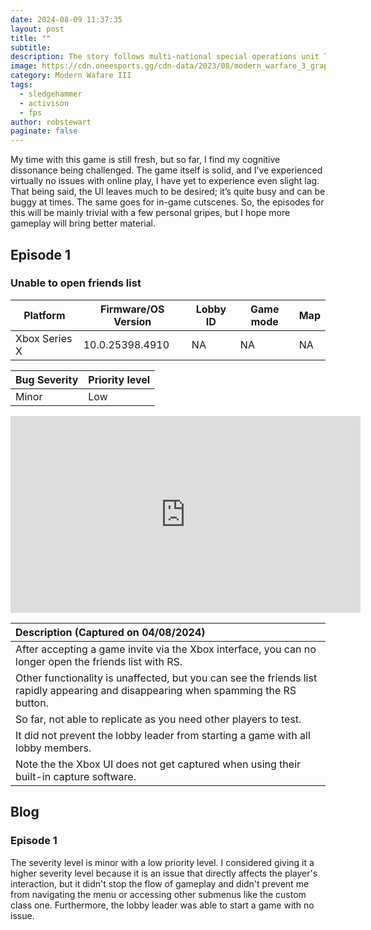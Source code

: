 ```yaml
---
date: 2024-08-09 11:37:35
layout: post
title: ""
subtitle:
description: The story follows multi-national special operations unit Task Force 141 tracking down Vladimir Makarov, a Russian ultranationalist and terrorist planning to trigger a third World War. The multiplayer features many different modes from the classic team Deathmatch to the their modern Battle Royale mode; Warzone.
image: https://cdn.oneesports.gg/cdn-data/2023/08/modern_warfare_3_graphic_price.jpg
category: Modern Wafare III
tags:
  - sledgehammer
  - activison
  - fps
author: robstewart
paginate: false
---
```




My time with this game is still fresh, but so far, I find my cognitive dissonance being challenged. The game itself is solid, and I’ve experienced virtually no issues with online play, I have yet to experience even slight lag. That being said, the UI leaves much to be desired; it’s quite busy and can be buggy at times. The same goes for in-game cutscenes. So, the episodes for this will be mainly trivial with a few personal gripes, but I hope more gameplay will bring better material.


## Episode 1 
### Unable to open friends list

| Platform      | Firmware/OS Version | Lobby ID | Game mode | Map |
| ------------- | ------------------- | -------- | --------- | --- |
| Xbox Series X | 10.0.25398.4910     | NA       | NA        | NA  |

| Bug Severity | Priority level |
| ------------ | -------------- |
| Minor        | Low            |

<iframe width="560" height="315" src="https://www.youtube.com/embed/SYCTrxnz27w?si=B7fDOaRXeh_xVIZu" title="YouTube video player" frameborder="0" allow="accelerometer; autoplay; clipboard-write; encrypted-media; gyroscope; picture-in-picture; web-share" referrerpolicy="strict-origin-when-cross-origin" allowfullscreen></iframe>

| Description (Captured on 04/08/2024) |
| :-- |
| After accepting a game invite via the Xbox interface, you can no longer open the friends list with RS. |
| Other functionality is unaffected, but you can see the friends list rapidly appearing and disappearing when spamming the RS button. |
| So far, not able to replicate as you need other players to test. |
| It did not prevent the lobby leader from starting a game with all lobby members. |
| Note the the Xbox UI does not get captured when using their built-in capture software. |



## Blog

### Episode 1
The severity level is minor with a low priority level. I considered giving it a higher severity level because it is an issue that directly affects the player's interaction, but it didn't stop the flow of gameplay and didn't prevent me from navigating the menu or accessing other submenus like the custom class one. Furthermore, the lobby leader was able to start a game with no issue.